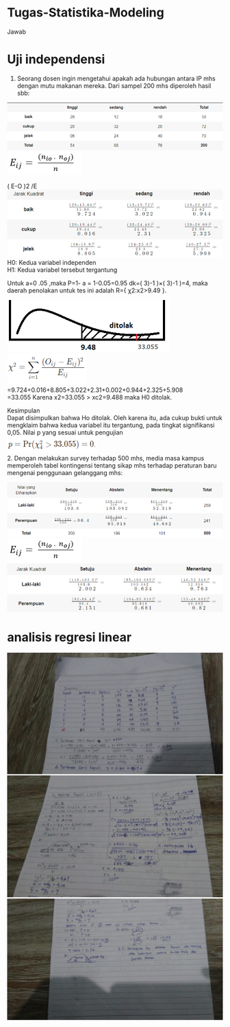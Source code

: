 # Tugas-Statistika-Modeling
Jawab
# Uji independensi
1. Seorang dosen ingin mengetahui apakah ada hubungan antara IP mhs dengan mutu makanan mereka. Dari sampel 200 mhs diperoleh hasil sbb:
 
 ![](1.png)<br>
 ![](2.png)<br>
 
( E-O )2 /E<br>
  ![](4.png)<br>
H0: Kedua variabel independen<br>
H1: Kedua variabel tersebut tergantung<br>

Untuk a=0 .05 ,maka
P=1- a = 1-0.05=0.95	dk=( 3)-1 )×( 3)-1 )=4, 
maka daerah penolakan untuk tes ini adalah R={ χ2:x2>9.49 }.
 
  ![](6.png)<br>
   ![](7.png)<br>
=9.724+0.016+8.805+3.022+2.31+0.002+0.944+2.325+5.908<br>
=33.055 Karena x2=33.055 > xc2=9.488 maka H0 ditolak.<br>

Kesimpulan <br>
Dapat disimpulkan bahwa Ho ditolak. Oleh karena itu, ada cukup bukti untuk mengklaim bahwa kedua variabel itu tergantung, pada tingkat signifikansi 0,05.
Nilai p yang sesuai untuk pengujian <br>
 ![](8.png)<br>
2. Dengan melakukan survey terhadap 500 mhs, media masa kampus memperoleh tabel kontingensi tentang sikap mhs terhadap peraturan baru mengenai penggunaan gelanggang mhs:<br>
 
  ![](9.png)
   ![](2.png)<br>
    ![](10.png)<br>
 

 # analisis regresi linear
 ![](14.png)
 ![](15.png)
 ![](16.png)
 
 



  


 

